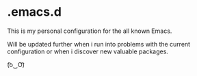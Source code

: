 # .emacs.d

This is my personal configuration for the all known Emacs.

Will be updated further when i run into problems with the current configuration or when i discover new valuable packages.

(͡o‿O͡)
